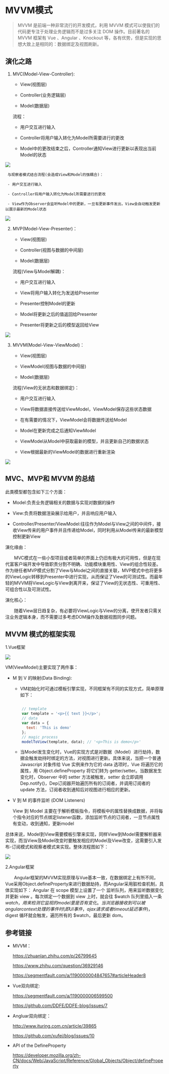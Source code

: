 # MVVM模式

> MVVM 是前端一种非常流行的开发模式，利用 MVVM 模式可以使我们的代码更专注于处理业务逻辑而不是过多关注 DOM 操作。目前著名的 MVVM 框架有 Vue 、Angular 、Knockout 等，各有优势，但是实现的思想大致上是相同的：数据绑定及视图刷新。


## 演化之路

1. MVC(Model-View-Controller):

    -  View(视图层)

    -  Controller(业务逻辑层)

    -  Model(数据层)

    流程：

    - 用户交互进行输入

    - Controller将用户输入转化为Model所需要进行的更改

    - Model中的更改结束之后，Controller通知View进行更新以表现出当前Model的状态

  ![](../imgs/MVC-1.jpg)

     与观察者模式结合流程(会造成View和Model的强耦合)：

     - 用户交互进行输入

     - Controller将用户输入转化为Model所需要进行的更改

     - View作为Observer会监听Model中的更新，一旦有更新事件发出，View会自动触发更新以展示最新的Model状态

  ![](../imgs/MVC-2.jpg)

2. MVP(Model-View-Presenter)：

    -  View(视图层)

    -  Controller(视图与数据的中间层)

    -  Model(数据层)

    流程(View与Model解耦)：

    - 用户交互进行输入

    - View将用户输入转化为发送给Presenter

    - Presenter控制Model的更新

    - Model将更新之后的值返回给Presenter

    - Presenter将更新之后的模型返回给View

  ![](../imgs/MVP.jpg)

3. MVVM(Model-View-ViewModel)：

    -  View(视图层)

    -  ViewModel(视图与数据的中间层)

    -  Model(数据层)

    流程(View的无状态和数据绑定)：

    - 用户交互进行输入

    - View将数据直接传送给ViewModel，ViewModel保存这些状态数据

    - 在有需要的情况下，ViewModel会将数据传送给Model

    - Model在更新完成之后通知ViewModel

    - ViewModel从Model中获取最新的模型，并且更新自己的数据状态

    - View根据最新的ViewModel的数据进行重新渲染

  ![](../imgs/MVVM.jpg)

## MVC、MVP和 MVVM 的总结

此类模型都包含如下三个方面：

- Model:负责业务逻辑相关的数据与实现对数据的操作

- View:负责将数据渲染展示给用户，并且响应用户输入

- Controller/Presenter/ViewModel:往往作为Model与View之间的中间件，接收View传来的用户事件并且传递给Model，同时利用从Model传来的最新模型控制更新View

演化缘由：

&emsp;&emsp;MVC模式在一些小型项目或者简单的界面上仍旧有极大的可用性，但是在现代富客户端开发中导致职责分割不明确、功能模块重用性、View的组合性较差。作为继任者MVP模式分割了View与Model之间的直接关联，MVP模式中也将更多的ViewLogic转移到Presenter中进行实现，从而保证了View的可测试性。而最年轻的MVVM将ViewLogic与View剥离开来，保证了View的无状态性、可重用性、可组合性以及可测试性。

演化核心：

&emsp;&emsp;随着View层日趋复杂，有必要将ViewLogic与View的分离，使开发者只需关注业务逻辑本身，而不需要过多考虑DOM操作及数据视图同步问题。

## MVVM 模式的框架实现

1.Vue框架

![](../imgs/Vue-MVVM.png)

VM(ViewModel)主要实现了两件事：

- M 到 V 的映射(Data Binding):

  - VM初始化时可通过模板引擎实现，不同框架有不同的实现方式，简单原理如下：

  ```javascript

      // template
      var template = '<p>{{ text }}</p>';
      // data
      var data = {
        text: 'This is demo'
      };
      // magic process
      modelToView(template, data); // '<p>This is demo</p>'

  ```

  - 当Model发生变化时，Vue的实现方式是对数据（Model）进行劫持，数据会触发劫持时绑定的方法，对视图进行更新。具体来说，当把一个普通 Javascript 对象传给 Vue 实例来作为它的 data 选项时，Vue 将遍历它的属性，用 Object.defineProperty 将它们转为 getter/setter。当数据发生变化时，Observer 中的 setter 方法被触发，setter 会立即调用Dep.notify()，Dep订阅器开始遍历所有的订阅者，并调用订阅者的 update 方法，订阅者收到通知后对视图进行相应的更新。

- V 到 M 的事件监听 (DOM Listeners)

  View 到 Model 主要在于解析模板指令，将模板中的属性替换成数据，并将每个指令对应的节点绑定listener函数，添加监听节点的订阅者，一旦节点属性有变动，收到通知，更新model


总体来说，Model到View需要模板引擎来实现，同样View到Model需要解析器来实现，而当View及Model改变时要触发相应的Model及View改变，这需要引入发布-订阅模式和观察者模式来实现。整体流程图如下：

![](../imgs/Vue-MVVM1.png)

2.Angular框架

&emsp;&emsp;Angular框架的MVVM实现原理与Vue基本一致，在数据绑定上有所不同，Vue采用Object.defineProperty来进行数据劫持，而Angular采用脏检查机制，具体实现如下：
Angular 在 scope 模型上设置了一个 监听队列，用来监听数据变化并更新 view 。每次绑定一个数据到 view 上时，就会往 $watch 队列里插入一条 $watch，用来检测它监视的 model 里是否有变化。当浏览器接收到可以被 angular context 处理的事件时(即UI事件，ajax请求或者 timeout 延迟事件)，$digest 循环就会触发，遍历所有的 $watch，最后更新 dom。

## 参考链接

- MVVM：

  https://zhuanlan.zhihu.com/p/26799645

  https://www.zhihu.com/question/36929146

  https://segmentfault.com/a/1190000004847657#articleHeader8

- Vue双向绑定:

  https://segmentfault.com/a/1190000006599500

  https://github.com/DDFE/DDFE-blog/issues/7

- Angluar双向绑定：

  http://www.ituring.com.cn/article/39865

  https://github.com/xufei/blog/issues/10

- API of the DefineProperty

  https://developer.mozilla.org/zh-CN/docs/Web/JavaScript/Reference/Global_Objects/Object/defineProperty

